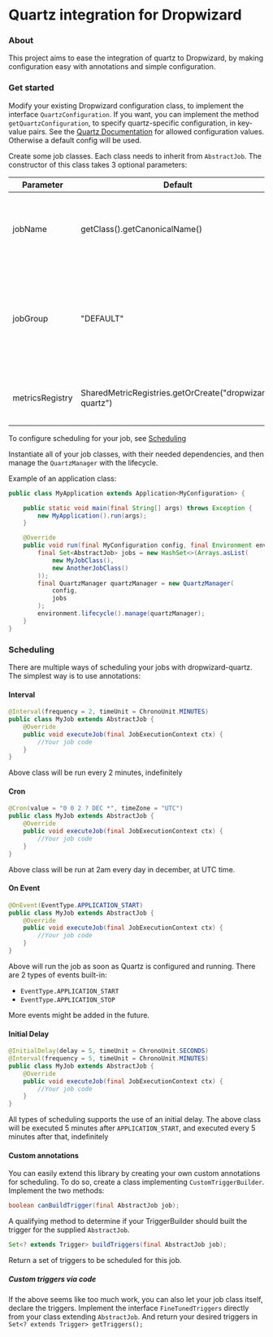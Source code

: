 # Quartz integration for Dropwizard

### About
This project aims to ease the integration of quartz to Dropwizard, by making configuration easy with annotations and simple configuration.

### Get started

Modify your existing Dropwizard configuration class, to implement the interface `QuartzConfiguration`.
If you want, you can implement the method `getQuartzConfiguration`, to specify quartz-specific configuration, in key-value pairs.
See the [Quartz Documentation](http://www.quartz-scheduler.org/documentation/quartz-2.x/configuration/) for allowed configuration values.
Otherwise a default config will be used.

Create some job classes. Each class needs to inherit from `AbstractJob`.
The constructor of this class takes 3 optional parameters:

| Parameter         | Default                                                 | Description                                                                                     |
| ----------------- | ------------------------------------------------------- | ------------------------------------------------------------------------------------------------|
| jobName           | getClass().getCanonicalName()                           | The name for your job, as registered by the Quartz scheduler                                    |
| jobGroup          | "DEFAULT"                                               | The group, that your job belongs to. The combination of jobName and jobGroup needs to be unique |
| metricsRegistry   | SharedMetricRegistries.getOrCreate("dropwizard-quartz") | A custom metrics registry to measure timing etc.                                                |

To configure scheduling for your job, see [Scheduling](#scheduling)

Instantiate all of your job classes, with their needed dependencies, 
and then manage the `QuartzManager` with the lifecycle.

Example of an application class:

```java
public class MyApplication extends Application<MyConfiguration> {

    public static void main(final String[] args) throws Exception {
        new MyApplication().run(args);
    }

    @Override
    public void run(final MyConfiguration config, final Environment environment) throws Exception {
        final Set<AbstractJob> jobs = new HashSet<>(Arrays.asList(
            new MyJobClass(),
            new AnotherJobClass()
        ));
        final QuartzManager quartzManager = new QuartzManager(
            config,
            jobs
        );
        environment.lifecycle().manage(quartzManager);
    }
}
```


### Scheduling

There are multiple ways of scheduling your jobs with dropwizard-quartz. The simplest way is to use annotations:

#### Interval
```java
@Interval(frequency = 2, timeUnit = ChronoUnit.MINUTES)
public class MyJob extends AbstractJob {
    @Override
    public void executeJob(final JobExecutionContext ctx) {
        //Your job code
    }
}
```
Above class will be run every 2 minutes, indefinitely 

#### Cron
```java
@Cron(value = "0 0 2 ? DEC *", timeZone = "UTC")
public class MyJob extends AbstractJob {
    @Override
    public void executeJob(final JobExecutionContext ctx) {
        //Your job code
    }
}
```
Above class will be run at 2am every day in december, at UTC time.


#### On Event
```java
@OnEvent(EventType.APPLICATION_START)
public class MyJob extends AbstractJob {
    @Override
    public void executeJob(final JobExecutionContext ctx) {
        //Your job code
    }
}
```
Above will run the job as soon as Quartz is configured and running. 
There are 2 types of events built-in:
 - `EventType.APPLICATION_START`
 - `EventType.APPLICATION_STOP`
 
More events might be added in the future.

#### Initial Delay
```java
@InitialDelay(delay = 5, timeUnit = ChronoUnit.SECONDS)
@Interval(frequency = 5, timeUnit = ChronoUnit.MINUTES)
public class MyJob extends AbstractJob {
    @Override
    public void executeJob(final JobExecutionContext ctx) {
        //Your job code
    }
}
```

All types of scheduling supports the use of an initial delay. 
The above class will be executed 5 minutes after `APPLICATION_START`, 
and executed every 5 minutes after that, indefinitely  


#### Custom annotations

You can easily extend this library by creating your own custom annotations for scheduling.
To do so, create a class implementing `CustomTriggerBuilder`. Implement the two methods:

```java
boolean canBuildTrigger(final AbstractJob job);
```
A qualifying method to determine if your TriggerBuilder should built the trigger for the supplied `AbstractJob`.

```java
Set<? extends Trigger> buildTriggers(final AbstractJob job);
```
Return a set of triggers to be scheduled for this job.


##### Custom triggers via code

If the above seems like too much work, you can also let your job class itself, declare the triggers.
Implement the interface `FineTunedTriggers` directly from your class extending `AbstractJob`.
And return your desired triggers in `Set<? extends Trigger> getTriggers();`
